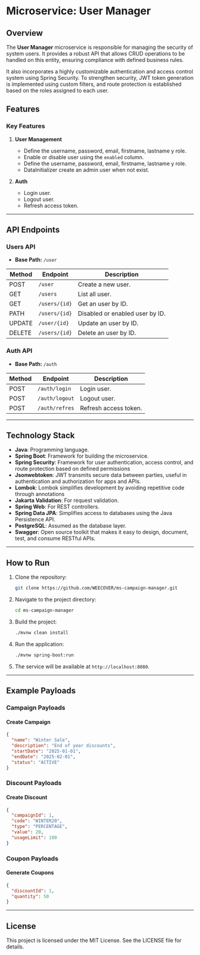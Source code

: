 # Microservice: User Manager

## Overview
The **User Manager** microservice is responsible for managing the security of system users. It provides a robust API that allows CRUD operations to be handled on this entity, ensuring compliance with defined business rules.

It also incorporates a highly customizable authentication and access control system using Spring Security. To strengthen security, JWT token generation is implemented using custom filters, and route protection is established based on the roles assigned to each user.

## Features

### Key Features
1. **User Management**
    - Define the username, password, email, firstname, lastname y role.
    - Enable or disable user using the `enabled` column.
    - Define the username, password, email, firstname, lastname y role.
    - DataInitializer create an admin user when not exist.

2. **Auth**
    - Login user.
    - Logout user.
    - Refresh access token.


---

## API Endpoints

### Users API
- **Base Path:** `/user`

| Method | Endpoint      | Description                     |
|--------|---------------|---------------------------------|
| POST   | `/user`       | Create a new user.              |
| GET    | `/users`      | List all user.                  |
| GET    | `/users/{id}` | Get an user by ID.              |
| PATH   | `/users/{id}` | Disabled or enabled user by ID. |
| UPDATE | `/user/{id}`  | Update an user by ID.           |
| DELETE | `/users/{id}` | Delete an user by ID.           |

### Auth API
- **Base Path:** `/auth`

| Method | Endpoint       | Description           |
|--------|----------------|-----------------------|
| POST   | `/auth/login`  | Login user.           |
| POST   | `/auth/logout` | Logout user.          |
| POST   | `/auth/refres` | Refresh access token. |

---

## Technology Stack

- **Java**: Programming language.
- **Spring Boot**: Framework for building the microservice.
- **Spring Security**: Framework for user authentication, access control, and route protection based on defined permissions
- **Jsonwebtoken**: JWT transmits secure data between parties, useful in authentication and authorization for apps and APIs.
- **Lombok**: Lombok simplifies development by avoiding repetitive code through annotations
- **Jakarta Validation**: For request validation.
- **Spring Web**: For REST controllers.
- **Spring Data JPA**: Simplifies access to databases using the Java Persistence API.
- **PostgreSQL**: Assumed as the database layer.
- **Swagger**: Open source toolkit that makes it easy to design, document, test, and consume RESTful APIs.


---

## How to Run

1. Clone the repository:
   ```bash
   git clone https://github.com/WEECOVER/ms-campaign-manager.git
   ```

2. Navigate to the project directory:
   ```bash
   cd ms-campaign-manager
   ```

3. Build the project:
   ```bash
   ./mvnw clean install
   ```

4. Run the application:
   ```bash
   ./mvnw spring-boot:run
   ```

5. The service will be available at `http://localhost:8080`.

---

## Example Payloads

### Campaign Payloads
#### Create Campaign
```json
{
  "name": "Winter Sale",
  "description": "End of year discounts",
  "startDate": "2025-01-01",
  "endDate": "2025-02-01",
  "status": "ACTIVE"
}
```

### Discount Payloads
#### Create Discount
```json
{
  "campaignId": 1,
  "code": "WINTER20",
  "type": "PERCENTAGE",
  "value": 20,
  "usageLimit": 100
}
```

### Coupon Payloads
#### Generate Coupons
```json
{
  "discountId": 1,
  "quantity": 50
}
```

---

## License
This project is licensed under the MIT License. See the LICENSE file for details.
